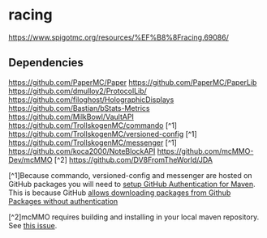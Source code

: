 # racing
https://www.spigotmc.org/resources/%EF%B8%8Fracing.69086/

## Dependencies
https://github.com/PaperMC/Paper
https://github.com/PaperMC/PaperLib
https://github.com/dmulloy2/ProtocolLib/
https://github.com/filoghost/HolographicDisplays
https://github.com/Bastian/bStats-Metrics
https://github.com/MilkBowl/VaultAPI
https://github.com/TrollskogenMC/commando [^1]
https://github.com/TrollskogenMC/versioned-config [^1]
https://github.com/TrollskogenMC/messenger [^1]
https://github.com/koca2000/NoteBlockAPI
https://github.com/mcMMO-Dev/mcMMO [^2]
https://github.com/DV8FromTheWorld/JDA

[^1]Because commando, versioned-config and messenger are hosted on GitHub packages you will need to [setup GitHub Authentication for Maven](https://docs.github.com/en/free-pro-team@latest/packages/using-github-packages-with-your-projects-ecosystem/configuring-apache-maven-for-use-with-github-packages). This is because GitHub [allows downloading packages from Github Packages without authentication](https://github.community/t/download-from-github-package-registry-without-authentication/14407/72)

[^2]mcMMO requires building and installing in your local maven repository. See [this issue](https://github.com/mcMMO-Dev/mcMMO/issues/4181).
